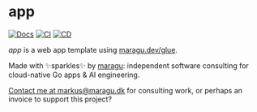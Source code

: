 # app

[![Docs](https://pkg.go.dev/badge/maragu.dev/app)](https://pkg.go.dev/maragu.dev/app)
[![CI](https://github.com/maragudk/app/actions/workflows/ci.yml/badge.svg)](https://github.com/maragudk/app/actions/workflows/ci.yml)
[![CD](https://github.com/maragudk/app/actions/workflows/cd.yml/badge.svg)](https://github.com/maragudk/app/actions/workflows/cd.yml)

_app_ is a web app template using [maragu.dev/glue](https://www.maragu.dev/glue).

Made with ✨sparkles✨ by [maragu](https://www.maragu.dev/): independent software consulting for cloud-native Go apps & AI engineering.

[Contact me at markus@maragu.dk](mailto:markus@maragu.dk) for consulting work, or perhaps an invoice to support this project?
